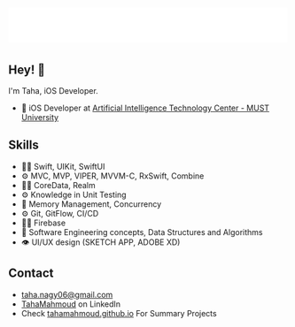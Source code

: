
<h1 align="center">
  <img src="https://raw.githubusercontent.com/TahaMahmoud/TahaMahmoud/5bce03788481e71382e4174c46266ccaee3dd184/name.svg" alt="Hossam Nasser" />
</h1>

## Hey! 👋
I'm Taha, iOS Developer.

- 🧭 iOS Developer at [Artificial Intelligence Technology Center - MUST University](https://www.must.edu.eg)

## Skills
-	👨‍💻 Swift, UIKit, SwiftUI
-	⚙️ MVC, MVP, VIPER, MVVM-C, RxSwift, Combine
-	👨‍💻 CoreData, Realm 
-	⚙️ Knowledge in Unit Testing
-	💽 Memory Management, Concurrency 
-	⚙️ Git, GitFlow, CI/CD
-	👨‍💻 Firebase
-	💽 Software Engineering concepts, Data Structures and Algorithms
-	👁️ UI/UX design (SKETCH APP, ADOBE XD)


## Contact
- [taha.nagy06@gmail.com](mailto:taha.nagy06@gmail.com)
- [TahaMahmoud](https://www.linkedin.com/in/engtahamahmoud/) on LinkedIn
- Check [tahamahmoud.github.io](https://tahamahmoud.github.io) For Summary Projects
